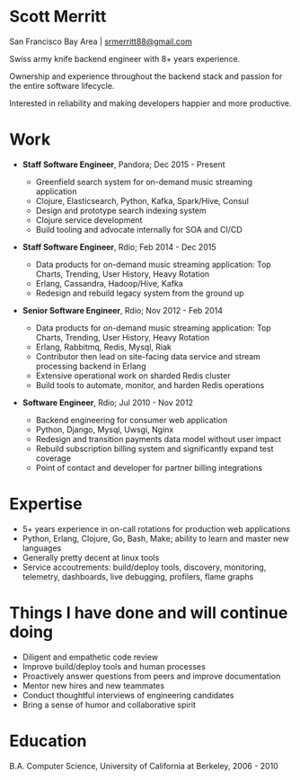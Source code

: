 # Scott Merritt

San Francisco Bay Area | srmerritt88@gmail.com

Swiss army knife backend engineer with 8+ years experience.

Ownership and experience throughout the backend stack and passion for the entire software lifecycle.

Interested in reliability and making developers happier and more productive.

# Work

* **Staff Software Engineer**, Pandora; Dec 2015 - Present
  * Greenfield search system for on-demand music streaming application
  * Clojure, Elasticsearch, Python, Kafka, Spark/Hive, Consul
  * Design and prototype search indexing system
  * Clojure service development
  * Build tooling and advocate internally for SOA and CI/CD

* **Staff Software Engineer**, Rdio; Feb 2014 - Dec 2015
  * Data products for on-demand music streaming application: Top Charts, Trending, User History, Heavy Rotation
  * Erlang, Cassandra, Hadoop/Hive, Kafka
  * Redesign and rebuild legacy system from the ground up

* **Senior Software Engineer**, Rdio; Nov 2012 - Feb 2014
  * Data products for on-demand music streaming application: Top Charts, Trending, User History, Heavy Rotation
  * Erlang, Rabbitmq, Redis, Mysql, Riak
  * Contributor then lead on site-facing data service and stream processing backend in Erlang
  * Extensive operational work on sharded Redis cluster
  * Build tools to automate, monitor, and harden Redis operations

* **Software Engineer**, Rdio; Jul 2010 - Nov 2012
  * Backend engineering for consumer web application
  * Python, Django, Mysql, Uwsgi, Nginx
  * Redesign and transition payments data model without user impact
  * Rebuild subscription billing system and significantly expand test coverage
  * Point of contact and developer for partner billing integrations

# Expertise

* 5+ years experience in on-call rotations for production web applications
* Python, Erlang, Clojure, Go, Bash, Make; ability to learn and master new languages
* Generally pretty decent at linux tools
* Service accoutrements: build/deploy tools, discovery, monitoring, telemetry, dashboards, live debugging, profilers, flame graphs

# Things I have done and will continue doing

* Diligent and empathetic code review
* Improve build/deploy tools and human processes
* Proactively answer questions from peers and improve documentation
* Mentor new hires and new teammates
* Conduct thoughtful interviews of engineering candidates
* Bring a sense of humor and collaborative spirit

# Education

B.A. Computer Science, University of California at Berkeley, 2006 - 2010
